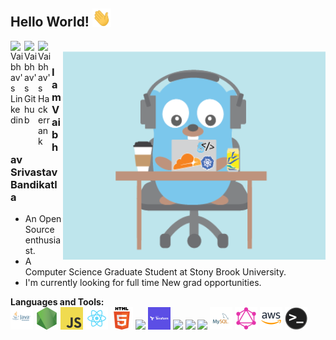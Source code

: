 ## Hello World! <img src="https://github.com/vbandikatla/vbandikatla/blob/master/content/hi.gif" width="30px"></h2>

<a href="https://www.linkedin.com/in/vbandikatla/">
  <img align="left" alt="Vaibhav's Linkedin" width="22px" src="https://cdn.jsdelivr.net/npm/simple-icons@v3/icons/linkedin.svg" />
</a>
<emsp/>
<a href="https://github.com/vbandikatla">
  <img align="left" alt="Vaibhav's Github" width="22px" src="https://cdn.jsdelivr.net/npm/simple-icons@v3/icons/github.svg" />
</a>
<a href="https://www.hackerrank.com/vaibhavb860">
  <img align="left" alt="Vaibhav's Hackerrank" width="22px" src="https://cdn.jsdelivr.net/npm/simple-icons@v3/icons/hackerrank.svg" />
</a>
<br />
<img align="right" width="420" height="333" src="https://github.com/vbandikatla/vbandikatla/blob/master/content/gopher.png">

### I am Vaibhav Srivastav Bandikatla
- An Open Source enthusiast.
- A Computer Science Graduate Student at Stony Brook University.
- I'm currently looking for full time New grad opportunities.

**Languages and Tools:**  
<code><img height="36" src="https://raw.githubusercontent.com/github/explore/80688e429a7d4ef2fca1e82350fe8e3517d3494d/topics/java/java.png"></code>
<code><img height="36" src="https://raw.githubusercontent.com/github/explore/80688e429a7d4ef2fca1e82350fe8e3517d3494d/topics/nodejs/nodejs.png"></code>
<code><img height="36" src="https://raw.githubusercontent.com/github/explore/80688e429a7d4ef2fca1e82350fe8e3517d3494d/topics/javascript/javascript.png"></code>
<code><img height="36" src="https://raw.githubusercontent.com/github/explore/80688e429a7d4ef2fca1e82350fe8e3517d3494d/topics/react/react.png"></code>
<code><img height="36" src="https://raw.githubusercontent.com/github/explore/80688e429a7d4ef2fca1e82350fe8e3517d3494d/topics/html/html.png"></code>
<code><img height="36" src="https://cdn.jsdelivr.net/npm/programming-languages-logos/src/go/go.png"></code>
<code><img height="36" src="https://raw.githubusercontent.com/github/explore/80688e429a7d4ef2fca1e82350fe8e3517d3494d/topics/terraform/terraform.png"></code>
<code><img height="36" src="https://cdn.jsdelivr.net/npm/programming-languages-logos/src/c/c.png"></code>
<code><img height="36" src="https://cdn.jsdelivr.net/npm/programming-languages-logos/src/cpp/cpp.png"></code>
<code><img height="36" src="https://cdn.jsdelivr.net/npm/programming-languages-logos/src/python/python.png"></code>
<code><img height="36" src="https://raw.githubusercontent.com/github/explore/80688e429a7d4ef2fca1e82350fe8e3517d3494d/topics/mysql/mysql.png"></code>
<code><img height="36" src="https://raw.githubusercontent.com/github/explore/5c058a388828bb5fde0bcafd4bc867b5bb3f26f3/topics/graphql/graphql.png"></code>
<code><img height="36" src="https://raw.githubusercontent.com/github/explore/80688e429a7d4ef2fca1e82350fe8e3517d3494d/topics/aws/aws.png"></code>
<code><img height="36" src="https://raw.githubusercontent.com/github/explore/80688e429a7d4ef2fca1e82350fe8e3517d3494d/topics/terminal/terminal.png"></code>
